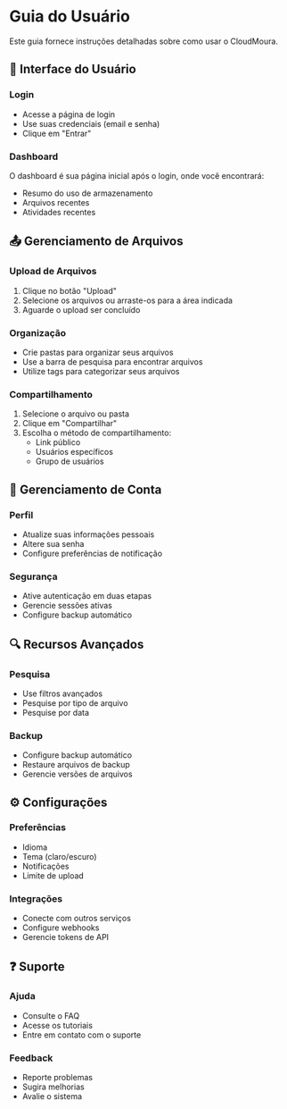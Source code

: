 # Guia do Usuário

Este guia fornece instruções detalhadas sobre como usar o CloudMoura.

## 📱 Interface do Usuário

### Login
- Acesse a página de login
- Use suas credenciais (email e senha)
- Clique em "Entrar"

### Dashboard
O dashboard é sua página inicial após o login, onde você encontrará:
- Resumo do uso de armazenamento
- Arquivos recentes
- Atividades recentes

## 📤 Gerenciamento de Arquivos

### Upload de Arquivos
1. Clique no botão "Upload"
2. Selecione os arquivos ou arraste-os para a área indicada
3. Aguarde o upload ser concluído

### Organização
- Crie pastas para organizar seus arquivos
- Use a barra de pesquisa para encontrar arquivos
- Utilize tags para categorizar seus arquivos

### Compartilhamento
1. Selecione o arquivo ou pasta
2. Clique em "Compartilhar"
3. Escolha o método de compartilhamento:
   - Link público
   - Usuários específicos
   - Grupo de usuários

## 👤 Gerenciamento de Conta

### Perfil
- Atualize suas informações pessoais
- Altere sua senha
- Configure preferências de notificação

### Segurança
- Ative autenticação em duas etapas
- Gerencie sessões ativas
- Configure backup automático

## 🔍 Recursos Avançados

### Pesquisa
- Use filtros avançados
- Pesquise por tipo de arquivo
- Pesquise por data

### Backup
- Configure backup automático
- Restaure arquivos de backup
- Gerencie versões de arquivos

## ⚙️ Configurações

### Preferências
- Idioma
- Tema (claro/escuro)
- Notificações
- Limite de upload

### Integrações
- Conecte com outros serviços
- Configure webhooks
- Gerencie tokens de API

## ❓ Suporte

### Ajuda
- Consulte o FAQ
- Acesse os tutoriais
- Entre em contato com o suporte

### Feedback
- Reporte problemas
- Sugira melhorias
- Avalie o sistema 